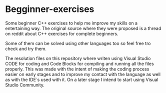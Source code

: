 
# Begginner-exercises
Some beginner C++ exercises to help me improve my skills on a entertaining way.
The original source where they were proposed is a thread on reddit about C++ exercises for complete beginners.

Some of them can be solved using other languages too so feel free tro check and try them.

The resolution files on this repository where writen using Visual Studio CODE for coding
and Code Blocks for compiling and running all the files properly. This was made with
the intent of making the coding process easier on early stages and to improve my contact
with the language as well as with the IDE´s used with it. On a later stage I intend to start 
using Visual Studio Community.
